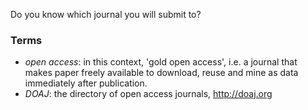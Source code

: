 Do you know which journal you will submit to?

### Terms
* *open access*: in this context, 'gold open access', i.e. a journal that makes paper freely available to download, reuse and mine as data immediately after publication.
* *DOAJ*: the directory of open access journals, http://doaj.org
